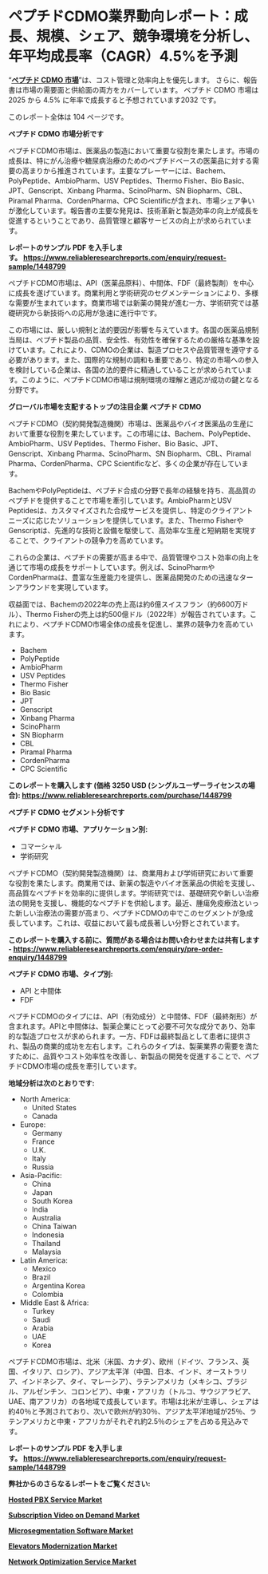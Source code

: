 <p><h1>ペプチドCDMO業界動向レポート：成長、規模、シェア、競争環境を分析し、年平均成長率（CAGR）4.5%を予測</h1></p><p>&ldquo;<strong><a href="https://www.reliableresearchreports.com/peptide-cdmo-market-r1448799?utm_campaign=110&utm_medium=9&utm_source=Github&utm_content=ia&utm_term=10032025&utm_id=peptide-cdmo">ペプチド CDMO 市場</a></strong>&rdquo;は、コスト管理と効率向上を優先します。 さらに、報告書は市場の需要面と供給面の両方をカバーしています。 ペプチド CDMO 市場は 2025 から 4.5% に年率で成長すると予想されています2032 です。</p>
<p>このレポート全体は 104 ページです。</p>
<p><strong>ペプチド CDMO 市場分析です</strong></p>
<p><p>ペプチドCDMO市場は、医薬品の製造において重要な役割を果たします。市場の成長は、特にがん治療や糖尿病治療のためのペプチドベースの医薬品に対する需要の高まりから推進されています。主要なプレーヤーには、Bachem、PolyPeptide、AmbioPharm、USV Peptides、Thermo Fisher、Bio Basic、JPT、Genscript、Xinbang Pharma、ScinoPharm、SN Biopharm、CBL、Piramal Pharma、CordenPharma、CPC Scientificが含まれ、市場シェア争いが激化しています。報告書の主要な発見は、技術革新と製造効率の向上が成長を促進するということであり、品質管理と顧客サービスの向上が求められています。</p></p>
<p><strong>レポートのサンプル PDF を入手します。&nbsp;<a href="https://www.reliableresearchreports.com/enquiry/request-sample/1448799?utm_campaign=110&utm_medium=9&utm_source=Github&utm_content=ia&utm_term=10032025&utm_id=peptide-cdmo">https://www.reliableresearchreports.com/enquiry/request-sample/1448799</a></strong></p>
<p><p>ペプチドCDMO市場は、API（医薬品原料）、中間体、FDF（最終製剤）を中心に成長を遂げています。商業利用と学術研究のセグメンテーションにより、多様な需要が生まれています。商業市場では新薬の開発が進む一方、学術研究では基礎研究から新技術への応用が急速に進行中です。</p><p>この市場には、厳しい規制と法的要因が影響を与えています。各国の医薬品規制当局は、ペプチド製品の品質、安全性、有効性を確保するための厳格な基準を設けています。これにより、CDMOの企業は、製造プロセスや品質管理を遵守する必要があります。また、国際的な規制の調和も重要であり、特定の市場への参入を検討している企業は、各国の法的要件に精通していることが求められています。このように、ペプチドCDMO市場は規制環境の理解と適応が成功の鍵となる分野です。</p></p>
<p><strong>グローバル市場を支配するトップの注目企業 ペプチド CDMO</strong></p>
<p><p>ペプチドCDMO（契約開発製造機関）市場は、医薬品やバイオ医薬品の生産において重要な役割を果たしています。この市場には、Bachem、PolyPeptide、AmbioPharm、USV Peptides、Thermo Fisher、Bio Basic、JPT、Genscript、Xinbang Pharma、ScinoPharm、SN Biopharm、CBL、Piramal Pharma、CordenPharma、CPC Scientificなど、多くの企業が存在しています。</p><p>BachemやPolyPeptideは、ペプチド合成の分野で長年の経験を持ち、高品質のペプチドを提供することで市場を牽引しています。AmbioPharmとUSV Peptidesは、カスタマイズされた合成サービスを提供し、特定のクライアントニーズに応じたソリューションを提供しています。また、Thermo FisherやGenscriptは、先進的な技術と設備を駆使して、高効率な生産と短納期を実現することで、クライアントの競争力を高めています。</p><p>これらの企業は、ペプチドの需要が高まる中で、品質管理やコスト効率の向上を通じて市場の成長をサポートしています。例えば、ScinoPharmやCordenPharmaは、豊富な生産能力を提供し、医薬品開発のための迅速なターンアラウンドを実現しています。</p><p>収益面では、Bachemの2022年の売上高は約6億スイスフラン（約6600万ドル）、Thermo Fisherの売上は約500億ドル（2022年）が報告されています。これにより、ペプチドCDMO市場全体の成長を促進し、業界の競争力を高めています。</p></p>
<p><ul><li>Bachem</li><li>PolyPeptide</li><li>AmbioPharm</li><li>USV Peptides</li><li>Thermo Fisher</li><li>Bio Basic</li><li>JPT</li><li>Genscript</li><li>Xinbang Pharma</li><li>ScinoPharm</li><li>SN Biopharm</li><li>CBL</li><li>Piramal Pharma</li><li>CordenPharma</li><li>CPC Scientific</li></ul></p>
<p><strong>このレポートを購入します (価格 3250 USD (シングルユーザーライセンスの場合):&nbsp;<a href="https://www.reliableresearchreports.com/purchase/1448799?utm_campaign=110&utm_medium=9&utm_source=Github&utm_content=ia&utm_term=10032025&utm_id=peptide-cdmo">https://www.reliableresearchreports.com/purchase/1448799</a></strong></p>
<p><strong>ペプチド CDMO セグメント分析です</strong></p>
<p><strong>ペプチド CDMO 市場、アプリケーション別:</strong></p>
<p><ul><li>コマーシャル</li><li>学術研究</li></ul></p>
<p><p>ペプチドCDMO（契約開発製造機関）は、商業用および学術研究において重要な役割を果たします。商業用では、新薬の製造やバイオ医薬品の供給を支援し、高品質なペプチドを効率的に提供します。学術研究では、基礎研究や新しい治療法の開発を支援し、機能的なペプチドを供給します。最近、腫瘍免疫療法といった新しい治療法の需要が高まり、ペプチドCDMOの中でこのセグメントが急成長しています。これは、収益において最も成長著しい分野とされています。</p></p>
<p><strong>このレポートを購入する前に、質問がある場合はお問い合わせまたは共有します - <a href="https://www.reliableresearchreports.com/enquiry/pre-order-enquiry/1448799?utm_campaign=110&utm_medium=9&utm_source=Github&utm_content=ia&utm_term=10032025&utm_id=peptide-cdmo">https://www.reliableresearchreports.com/enquiry/pre-order-enquiry/1448799</a></strong></p>
<p><strong>ペプチド CDMO 市場、タイプ別:</strong></p>
<p><ul><li>API と中間体</li><li>FDF</li></ul></p>
<p><p>ペプチドCDMOのタイプには、API（有効成分）と中間体、FDF（最終剤形）が含まれます。APIと中間体は、製薬企業にとって必要不可欠な成分であり、効率的な製造プロセスが求められます。一方、FDFは最終製品として患者に提供され、製品の商業的成功を左右します。これらのタイプは、製薬業界の需要を満たすために、品質やコスト効率性を改善し、新製品の開発を促進することで、ペプチドCDMO市場の成長を牽引しています。</p></p>
<p><strong>地域分析は次のとおりです:</strong></p>
<p><ul>
    <li>
        North America:
        <ul>
            <li>United States</li>
            <li>Canada</li>
        </ul>
    </li>
    <li>
        Europe:
        <ul>
            <li>Germany</li>
            <li>France</li>
            <li>U.K.</li>
            <li>Italy</li>
            <li>Russia</li>
        </ul>
    </li>
    <li>
        Asia-Pacific:
        <ul>
            <li>China</li>
            <li>Japan</li>
            <li>South Korea</li>
            <li>India</li>
            <li>Australia</li>
            <li>China Taiwan</li>
            <li>Indonesia</li>
            <li>Thailand</li>
            <li>Malaysia</li>
        </ul>
    </li>
    <li>
        Latin America:
        <ul>
            <li>Mexico</li>
            <li>Brazil</li>
            <li>Argentina Korea</li>
            <li>Colombia</li>
        </ul>
    </li>
    <li>
        Middle East & Africa:
        <ul>
            <li>Turkey</li>
            <li>Saudi</li>
            <li>Arabia</li>
            <li>UAE</li>
            <li>Korea</li>
        </ul>
    </li>
    </ul></p>
<p><p>ペプチドCDMO市場は、北米（米国、カナダ）、欧州（ドイツ、フランス、英国、イタリア、ロシア）、アジア太平洋（中国、日本、インド、オーストラリア、インドネシア、タイ、マレーシア）、ラテンアメリカ（メキシコ、ブラジル、アルゼンチン、コロンビア）、中東・アフリカ（トルコ、サウジアラビア、UAE、南アフリカ）の各地域で成長しています。市場は北米が主導し、シェアは約40％と予測されており、次いで欧州が約30％、アジア太平洋地域が25％、ラテンアメリカと中東・アフリカがそれぞれ約2.5％のシェアを占める見込みです。</p></p>
<p><strong>レポートのサンプル PDF を入手します。&nbsp;<a href="https://www.reliableresearchreports.com/enquiry/request-sample/1448799?utm_campaign=110&utm_medium=9&utm_source=Github&utm_content=ia&utm_term=10032025&utm_id=peptide-cdmo">https://www.reliableresearchreports.com/enquiry/request-sample/1448799</a></strong></p>
<p><strong></strong></p>
<p><strong></strong></p>
<p><strong></strong></p>
<p><strong></strong></p>
<p><strong>弊社からのさらなるレポートをご覧ください:</strong></p>
<p><strong><p><a href="https://github.com/iquiseeboli/Market-Research-Report-List-1/blob/main/hosted-pbx-service-market.md?utm_campaign=110&utm_medium=9&utm_source=Github&utm_content=ia&utm_term=10032025&utm_id=peptide-cdmo">Hosted PBX Service Market</a></p><p><a href="https://github.com/ludongfomban/Market-Research-Report-List-1/blob/main/subscription-video-on-demand-market.md?utm_campaign=110&utm_medium=9&utm_source=Github&utm_content=ia&utm_term=10032025&utm_id=peptide-cdmo">Subscription Video on Demand Market</a></p><p><a href="https://github.com/naulasulakr0/Market-Research-Report-List-1/blob/main/microsegmentation-software-market.md?utm_campaign=110&utm_medium=9&utm_source=Github&utm_content=ia&utm_term=10032025&utm_id=peptide-cdmo">Microsegmentation Software Market</a></p><p><a href="https://github.com/haimamuirev8/Market-Research-Report-List-1/blob/main/elevators-modernization-market.md?utm_campaign=110&utm_medium=9&utm_source=Github&utm_content=ia&utm_term=10032025&utm_id=peptide-cdmo">Elevators Modernization Market</a></p><p><a href="https://github.com/giardafshaxb/Market-Research-Report-List-1/blob/main/network-optimization-service-market.md?utm_campaign=110&utm_medium=9&utm_source=Github&utm_content=ia&utm_term=10032025&utm_id=peptide-cdmo">Network Optimization Service Market</a></p></strong></p>